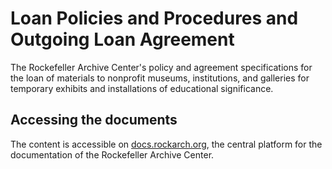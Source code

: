 # Loan Policies and Procedures and Outgoing Loan Agreement

The Rockefeller Archive Center's policy and agreement specifications for the loan of
materials to nonprofit museums, institutions, and galleries for temporary exhibits and installations of educational significance.

## Accessing the documents

The content is accessible on [docs.rockarch.org](docs.rockarch.org), the central platform for the documentation of the Rockefeller Archive Center.
